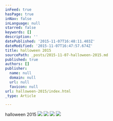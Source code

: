 ```yaml
---
inFeed: true
hasPage: true
inNav: false
inLanguage: null
starred: false
keywords: []
description: ''
datePublished: '2015-11-07T16:48:11.403Z'
dateModified: '2015-11-07T16:47:57.674Z'
title: halloween 2015
sourcePath: _posts/2015-11-07-halloween-2015.md
published: true
authors: []
publisher:
  name: null
  domain: null
  url: null
  favicon: null
url: halloween-2015/index.html
_type: Article

---
```

halloween 2015
![](https://the-grid-user-content.s3-us-west-2.amazonaws.com/3af0ffbd-3d7f-4dce-8502-a76a5b244ae5.JPG)
![](https://the-grid-user-content.s3-us-west-2.amazonaws.com/de99c3c6-6d5c-4137-9177-15cc72d1e092.JPG)
![](https://the-grid-user-content.s3-us-west-2.amazonaws.com/165afc7b-9f27-4a04-a23d-9f69eca906e4.JPG)
![](https://the-grid-user-content.s3-us-west-2.amazonaws.com/f1ae1e65-e456-4a75-8841-95c4fc9c6e29.JPG)